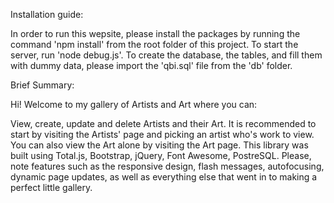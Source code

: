 Installation guide:

In order to run this wepsite, please install the packages by running the command 'npm install' from the root folder of this project.
To start the server, run 'node debug.js'.
To create the database, the tables, and fill them with dummy data, please import the 'qbi.sql' file from the 'db' folder.


Brief Summary:

Hi! Welcome to my gallery of Artists and Art where you can:

View, create, update and delete Artists and their Art. 
It is recommended to start by visiting the Artists' page and picking an artist who's work to view.
You can also view the Art alone by visiting the Art page.
This library was built using Total.js, Bootstrap, jQuery, Font Awesome, PostreSQL.
Please, note features such as the responsive design, flash messages, autofocusing, dynamic page updates, as well as everything else that went in to making a perfect little gallery.
